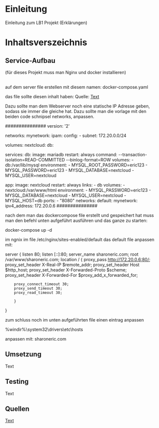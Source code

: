 # Einleitung
Einleitung zum LB1 Projekt (Erklärungen)

# Inhaltsverszeichnis

## Service-Aufbau 


(für dieses Projekt muss man Nginx und docker installieren)

<br>
auf dem server file erstellen mit diesem namen:
docker-compose.yaml

das file sollte diesen inhalt haben: Quelle:
[Text](https://hub.docker.com/_/nextcloud)

Dazu sollte man dem Webserver noch eine statische IP Adresse geben, sodass sie immer die gleiche hat. 
Dazu sollte man die vorlage mit den beiden code schnipsel networks, anpassen.

###############
version: '2'

networks:
  mynetwork:
    ipam:
      config:
        - subnet: 172.20.0.0/24

volumes:
  nextcloud:
  db:

services:
  db:
    image: mariadb
    restart: always
    command: --transaction-isolation=READ-COMMITTED --binlog-format=ROW
    volumes:
      - db:/var/lib/mysql
    environment:
      - MYSQL_ROOT_PASSWORD=eric123
      - MYSQL_PASSWORD=eric123
      - MYSQL_DATABASE=nextcloud
      - MYSQL_USER=nextcloud

  app:
    image: nextcloud
    restart: always
    links:
      - db
    volumes:
      - nextcloud:/var/www/html
    environment:
      - MYSQL_PASSWORD=eric123
      - MYSQL_DATABASE=nextcloud
      - MYSQL_USER=nextcloud
      - MYSQL_HOST=db
    ports:
      - "8080"
    networks:
      default:
      mynetwork:
        ipv4_address: 172.20.0.6
###############

nach dem man das dockercompose file erstellt und gespeichert hat muss man den befehl unten aufgeführt ausführen und das ganze zu starten:

docker-compose up -d




im ngnix im file /etc/nginx/sites-enabled/default das default file anpassen mit:


server {
        listen 80;
        listen [::]:80;
        server_name sharoneric.com;
    root /var/www/sharoneric.com;
        location / {
        proxy_pass http://172.20.0.6:80/;
    proxy_set_header   X-Real-IP $remote_addr;
        proxy_set_header   Host $http_host;
        proxy_set_header   X-Forwarded-Proto $scheme;
        proxy_set_header   X-Forwarded-For  $proxy_add_x_forwarded_for;

        proxy_connect_timeout 30;
        proxy_send_timeout 30;
        proxy_read_timeout 30;

        }
}






zum schluss noch im unten aufgeführten file einen eintrag anpassen

%windir%\system32\drivers\etc\hosts

anpassen mit: sharoneric.com


## Umsetzung
Text

## Testing
Text

## Quellen
[Text](https://hub.docker.com/_/nextcloud)

